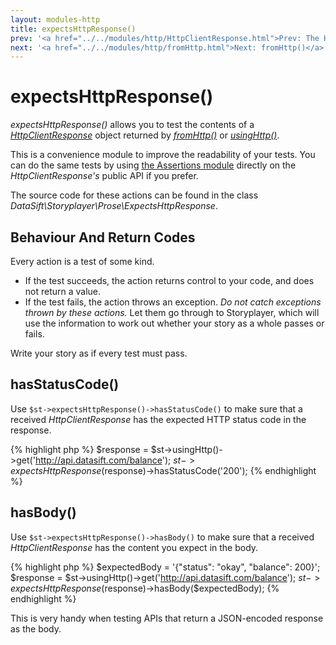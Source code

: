 ```yaml
---
layout: modules-http
title: expectsHttpResponse()
prev: '<a href="../../modules/http/HttpClientResponse.html">Prev: The HttpClientResponse Object</a>'
next: '<a href="../../modules/http/fromHttp.html">Next: fromHttp()</a>'
---
```


# expectsHttpResponse()

_expectsHttpResponse()_ allows you to test the contents of a _[HttpClientResponse](HttpClientResponse.html)_ object returned by _[fromHttp()](fromHttp.html)_ or _[usingHttp()](usingHttp.html)_.

This is a convenience module to improve the readability of your tests. You can do the same tests by using [the Assertions module](../assertions/index.html) directly on the _HttpClientResponse's_ public API if you prefer.

The source code for these actions can be found in the class _DataSift\Storyplayer\Prose\ExpectsHttpResponse_.

## Behaviour And Return Codes

Every action is a test of some kind.

* If the test succeeds, the action returns control to your code, and does not return a value.
* If the test fails, the action throws an exception. _Do not catch exceptions thrown by these actions._ Let them go through to Storyplayer, which will use the information to work out whether your story as a whole passes or fails.

Write your story as if every test must pass.

## hasStatusCode()

Use `$st->expectsHttpResponse()->hasStatusCode()` to make sure that a received _HttpClientResponse_ has the expected HTTP status code in the response.

{% highlight php %}
$response = $st->usingHttp()->get('http://api.datasift.com/balance');
$st->expectsHttpResponse($response)->hasStatusCode('200');
{% endhighlight %}

## hasBody()

Use `$st->expectsHttpResponse()->hasBody()` to make sure that a received _HttpClientResponse_ has the content you expect in the body.

{% highlight php %}
$expectedBody = '{"status": "okay", "balance": 200}';
$response = $st->usingHttp()->get('http://api.datasift.com/balance');
$st->expectsHttpResponse($response)->hasBody($expectedBody);
{% endhighlight %}

This is very handy when testing APIs that return a JSON-encoded response as the body.